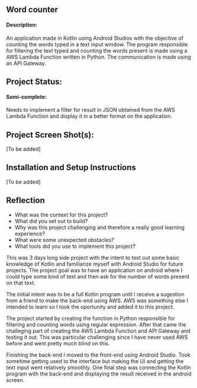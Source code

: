 ## Word counter

#### Description:
An application made in Kotlin using Android Studios with the objective of counting the words typed in a text input window. 
The program responsible for filtering the text typed and counting the words present is made using a AWS Lambda Function written in Python.
The communication is made using an API Gateway.

## Project Status:

#### Semi-complete:
Needs to implement a filter for result in JSON obtained from the AWS Lambda Function and display it in a better format on the application.

## Project Screen Shot(s):

[To be added]

## Installation and Setup Instructions

[To be added]

## Reflection

  - What was the context for this project? 
  - What did you set out to build?
  - Why was this project challenging and therefore a really good learning experience?
  - What were some unexpected obstacles?
  - What tools did you use to implement this project?
  
This was 3 days long side project with the intent to test out some basic knowledge of Kotlin and familiarize myself with Android Studio for future projects. The project goal was to have an application on android where I could type some kind of text and then ask for the number of words present on that text.

The initial intent was to be a full Kotlin program until I receive a sugestion from a friend to make the back-end using AWS. AWS was something else I intended to learn so I took the oportunity and added it to this project.

The project started by creating the function in Python responsible for filtering and counting words using regular expression. After that came the challeging part of creating the AWS Lambda Function and API Gateway and testing it out. This was particular challenging since I have never used AWS before and went pretty much blind on this.

Finishing the back-end I moved to the front-end using Android Studio. Took sometime getting used to the interface but making the UI and getting the text input went relatively smoothly. One final step was connecting the Kotlin program with the back-end and displaying the result received in the android screen.
